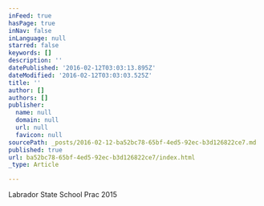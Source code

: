 ```yaml
---
inFeed: true
hasPage: true
inNav: false
inLanguage: null
starred: false
keywords: []
description: ''
datePublished: '2016-02-12T03:03:13.895Z'
dateModified: '2016-02-12T03:03:03.525Z'
title: ''
author: []
authors: []
publisher:
  name: null
  domain: null
  url: null
  favicon: null
sourcePath: _posts/2016-02-12-ba52bc78-65bf-4ed5-92ec-b3d126822ce7.md
published: true
url: ba52bc78-65bf-4ed5-92ec-b3d126822ce7/index.html
_type: Article

---
```

Labrador State School Prac 2015